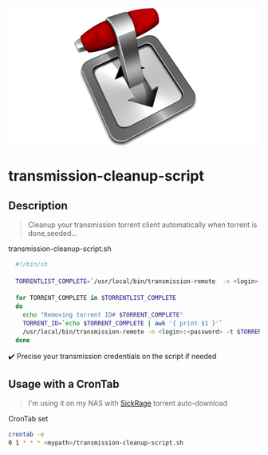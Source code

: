 ![Transmission_logo](Transmission-Logo.png)
# transmission-cleanup-script

## Description
> Cleanup your transmission torrent client automatically when torrent is done,seeded...

transmission-cleanup-script.sh
```bash
  #!/bin/sh

  TORRENTLIST_COMPLETE=`/usr/local/bin/transmission-remote  -n <login>:<password> -l | grep 100 | grep "Stopped\|Finished\|Idle" | cut -c 1-5 -c 71-`

  for TORRENT_COMPLETE in $TORRENTLIST_COMPLETE
  do
    echo "Removing torrent ID# $TORRENT_COMPLETE"
    TORRENT_ID=`echo $TORRENT_COMPLETE | awk '{ print $1 }'`
    /usr/local/bin/transmission-remote -n <login>:<password> -t $TORRENT_ID -r
  done
```

:heavy_check_mark: Precise your transmission credentials on the script if needed

## Usage with a CronTab
> I'm using it on my NAS with [SickRage](https://github.com/SiCKRAGE/SiCKRAGE) torrent auto-download

CronTab set
```bash
crontab -e
0 1 * * * <mypath>/transmission-cleanup-script.sh
```
